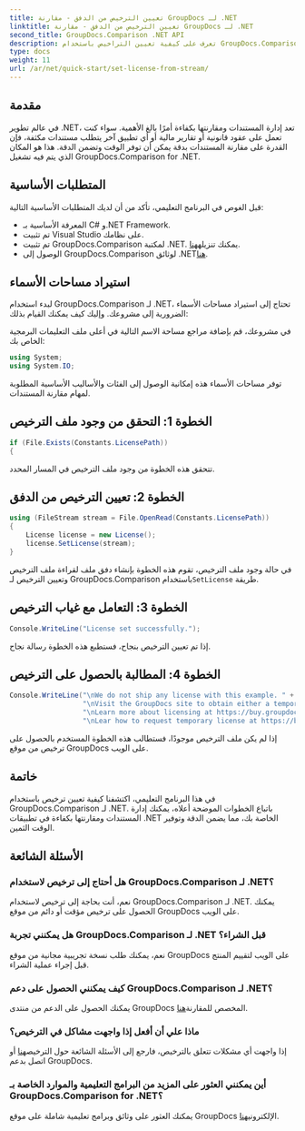 ```yaml
---
title: تعيين الترخيص من الدفق - مقارنة GroupDocs لـ .NET
linktitle: تعيين الترخيص من الدفق - مقارنة GroupDocs لـ .NET
second_title: GroupDocs.Comparison .NET API
description: تعرف على كيفية تعيين التراخيص باستخدام GroupDocs.Comparison لـ .NET بكفاءة. تأكد من دقة المستندات ووفّر الوقت باستخدام هذا البرنامج التعليمي.
type: docs
weight: 11
url: /ar/net/quick-start/set-license-from-stream/
---
```

## مقدمة
في عالم تطوير .NET، تعد إدارة المستندات ومقارنتها بكفاءة أمرًا بالغ الأهمية. سواء كنت تعمل على عقود قانونية أو تقارير مالية أو أي تطبيق آخر يتطلب مستندات مكثفة، فإن القدرة على مقارنة المستندات بدقة يمكن أن توفر الوقت وتضمن الدقة. هذا هو المكان الذي يتم فيه تشغيل GroupDocs.Comparison for .NET. 
## المتطلبات الأساسية
قبل الغوص في البرنامج التعليمي، تأكد من أن لديك المتطلبات الأساسية التالية:
- المعرفة الأساسية بـ C# و.NET Framework.
- تم تثبيت Visual Studio على نظامك.
-  تم تثبيت GroupDocs.Comparison لمكتبة .NET. يمكنك تنزيله[هنا](https://releases.groupdocs.com/comparison/net/).
-  الوصول إلى GroupDocs.Comparison لوثائق .NET[هنا](https://reference.groupdocs.com/comparison/net/).

## استيراد مساحات الأسماء
لبدء استخدام GroupDocs.Comparison لـ .NET، تحتاج إلى استيراد مساحات الأسماء الضرورية إلى مشروعك. وإليك كيف يمكنك القيام بذلك:

في مشروعك، قم بإضافة مراجع مساحة الاسم التالية في أعلى ملف التعليمات البرمجية الخاص بك:
```csharp
using System;
using System.IO;
```
توفر مساحات الأسماء هذه إمكانية الوصول إلى الفئات والأساليب الأساسية المطلوبة لمهام مقارنة المستندات.

## الخطوة 1: التحقق من وجود ملف الترخيص
```csharp
if (File.Exists(Constants.LicensePath))
{
```
تتحقق هذه الخطوة من وجود ملف الترخيص في المسار المحدد.
## الخطوة 2: تعيين الترخيص من الدفق
```csharp
using (FileStream stream = File.OpenRead(Constants.LicensePath))
{
    License license = new License();
    license.SetLicense(stream);
}
```
 في حالة وجود ملف الترخيص، تقوم هذه الخطوة بإنشاء دفق ملف لقراءة ملف الترخيص وتعيين الترخيص لـ GroupDocs.Comparison باستخدام`SetLicense` طريقة.
## الخطوة 3: التعامل مع غياب الترخيص
```csharp
Console.WriteLine("License set successfully.");
```
إذا تم تعيين الترخيص بنجاح، فستطبع هذه الخطوة رسالة نجاح.
## الخطوة 4: المطالبة بالحصول على الترخيص
```csharp
Console.WriteLine("\nWe do not ship any license with this example. " +
                  "\nVisit the GroupDocs site to obtain either a temporary or permanent license. " +
                  "\nLearn more about licensing at https://buy.groupdocs.com/faqs/licensing. " +
                  "\nLear how to request temporary license at https://buy.groupdocs.com/temporary-license.");
```
إذا لم يكن ملف الترخيص موجودًا، فستطالب هذه الخطوة المستخدم بالحصول على ترخيص من موقع GroupDocs على الويب.

## خاتمة
في هذا البرنامج التعليمي، اكتشفنا كيفية تعيين ترخيص باستخدام GroupDocs.Comparison لـ .NET. باتباع الخطوات الموضحة أعلاه، يمكنك إدارة المستندات ومقارنتها بكفاءة في تطبيقات .NET الخاصة بك، مما يضمن الدقة وتوفير الوقت الثمين.
## الأسئلة الشائعة
### هل أحتاج إلى ترخيص لاستخدام GroupDocs.Comparison لـ .NET؟
نعم، أنت بحاجة إلى ترخيص لاستخدام GroupDocs.Comparison لـ .NET. يمكنك الحصول على ترخيص مؤقت أو دائم من موقع GroupDocs على الويب.
### هل يمكنني تجربة GroupDocs.Comparison لـ .NET قبل الشراء؟
نعم، يمكنك طلب نسخة تجريبية مجانية من موقع GroupDocs على الويب لتقييم المنتج قبل إجراء عملية الشراء.
### كيف يمكنني الحصول على دعم GroupDocs.Comparison لـ .NET؟
 يمكنك الحصول على الدعم من منتدى GroupDocs المخصص للمقارنة[هنا](https://forum.groupdocs.com/c/comparison/12).
### ماذا علي أن أفعل إذا واجهت مشاكل في الترخيص؟
 إذا واجهت أي مشكلات تتعلق بالترخيص، فارجع إلى الأسئلة الشائعة حول الترخيص[هنا](https://purchase.groupdocs.com/faqs/licensing) أو اتصل بدعم GroupDocs.
### أين يمكنني العثور على المزيد من البرامج التعليمية والموارد الخاصة بـ GroupDocs.Comparison for .NET؟
 يمكنك العثور على وثائق وبرامج تعليمية شاملة على موقع GroupDocs الإلكتروني[هنا](https://reference.groupdocs.com/comparison/net/).